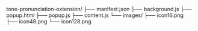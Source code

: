 tone-pronunciation-extension/
├── manifest.json
├── background.js
├── popup.html
├── popup.js
├── content.js
└── images/
    ├── icon16.png
    ├── icon48.png
    └── icon128.png